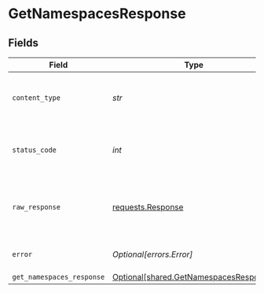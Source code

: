 # GetNamespacesResponse


## Fields

| Field                                                                                  | Type                                                                                   | Required                                                                               | Description                                                                            |
| -------------------------------------------------------------------------------------- | -------------------------------------------------------------------------------------- | -------------------------------------------------------------------------------------- | -------------------------------------------------------------------------------------- |
| `content_type`                                                                         | *str*                                                                                  | :heavy_check_mark:                                                                     | HTTP response content type for this operation                                          |
| `status_code`                                                                          | *int*                                                                                  | :heavy_check_mark:                                                                     | HTTP response status code for this operation                                           |
| `raw_response`                                                                         | [requests.Response](https://requests.readthedocs.io/en/latest/api/#requests.Response)  | :heavy_check_mark:                                                                     | Raw HTTP response; suitable for custom response parsing                                |
| `error`                                                                                | *Optional[errors.Error]*                                                               | :heavy_minus_sign:                                                                     | Default error response                                                                 |
| `get_namespaces_response`                                                              | [Optional[shared.GetNamespacesResponse]](../../models/shared/getnamespacesresponse.md) | :heavy_minus_sign:                                                                     | OK                                                                                     |